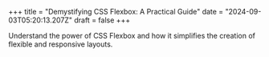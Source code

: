+++
title = "Demystifying CSS Flexbox: A Practical Guide"
date = "2024-09-03T05:20:13.207Z"
draft = false
+++

  Understand the power of CSS Flexbox and how it simplifies the creation of flexible and responsive layouts.
        